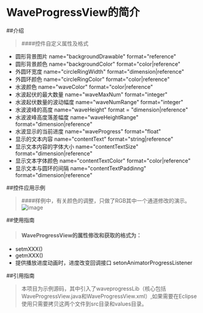 ﻿# WaveProgressView的简介

##介绍
> 
> ####控件自定义属性及格式
* 圆形背景图片 name="backgroundDrawable" format="reference"
* 圆形背景颜色 name="backgroundColor" format="color|reference"
* 外圆环宽度 name="circleRingWidth" format="dimension|reference"
* 外圆环颜色 name="circleRingColor" format="color|reference"
* 水波颜色 name="waveColor" format="color|reference"
* 水波起伏的最大数量 name="waveMaxNum" format="integer"
* 水波起伏数量的波动幅度 name="waveNumRange" format="integer"
* 水波波峰的高度 name="waveHeight" format = "dimension|reference"
* 水波波峰高度落差幅度 name="waveHeightRange" format="dimension|reference"
* 水波显示的当前进度 name="waveProgress" format="float"
* 显示的文本内容 name="contentText" format="string|reference"
* 显示文本内容的字体大小 name="contentTextSize" format="dimension|reference"
* 显示文本字体颜色 name="contentTextColor" format="color|reference"
* 显示文本与圆环的间隔 name="contentTextPaddinng" format="dimension|reference"
>

##控件应用示例
> ####样例中，有关颜色的调整，只做了RGB其中一个通道修改的演示。
![image](https://github.com/1004145468/WaveProgressView/blob/master/ScreenGif.gif)

##使用指南
>#### WaveProgressView的属性修改和获取的格式为：
* setmXXX()
* getmXXX()
* 提供播放进度动画时，进度改变回调接口 setonAnimatorProgressListener

##引用指南
>本项目为示例源码，其中引入了waveprogressLib（核心包括WaveProgressView.java和WaveProgressView.xml）,如果需要在Eclipse使用只需要拷贝这两个文件到src目录和values目录。










